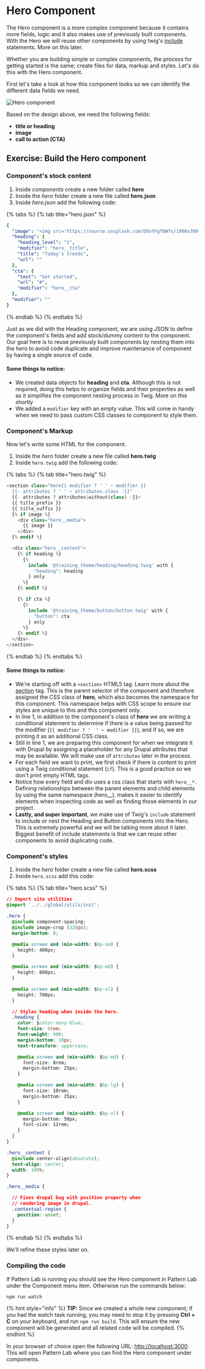 # Hero Component

The Hero component is a more complex component because it contains more fields, logic and it also makes use of previously built components. With the Hero we will reuse other components by using twig's [include](https://twig.symfony.com/doc/2.x/tags/include.html) statements. More on this later.

Whether you are building simple or complex components, the process for getting started is the same; create files for data, markup and styles. Let's do this with the Hero component.

First let's take a look at how this component looks so we can identify the different data fields we need.

![Hero component](../.gitbook/assets/hero.jpg)

Based on the design above, we need the following fields:

* **title or heading**
* **image**
* **call to action (CTA)**

## Exercise:  Build the Hero component

### Component's stock content

1. Inside _components_ create a new folder called **hero**
2. Inside the _hero_ folder create a new file called **hero.json**
3. Inside _hero.json_ add the following code:

{% tabs %}
{% tab title="hero.json" %}
```yaml
{
  "image": "<img src='https://source.unsplash.com/DOoYFgTQWfs/1900x700' alt='Books on computer' />",
  "heading": {
    "heading_level": "1",
    "modifier": "hero__title",
    "title": "Today's trends",
    "url": ""
  },
  "cta": {
    "text": "Get started",
    "url": "#",
    "modifier": "hero__cta"
  },
  "modifier": ""
}
```
{% endtab %}
{% endtabs %}

Just as we did with the Heading component, we are using JSON to define the component's fields and add stock/dummy content to the component. Our goal here is to reuse previously built components by nesting them into the hero to avoid code duplicate and improve maintenance of component by having a single source of code.

#### Some things to notice:

* We created data objects for **heading** and **cta**.  Although this is not required, doing this helps to organize fields and their properties as well as it simplifies the component nesting process in Twig.  More on this shortly
* We added a `modifier` key with an empty value.  This will come in handy when we need to pass custom CSS classes to component to style them.

### Component's Markup

Now let's write some HTML for the component.

1. Inside the _hero_ folder create a new file called **hero.twig**
2. Inside `hero.twig` add the following code:

{% tabs %}
{% tab title="hero.twig" %}
```php
<section class="hero{{ modifier ? ' ' ~ modifier }}
  {{- attributes ? ' ' ~ attributes.class -}}"
  {{- attributes ? attributes|without(class) -}}>
  {{ title_prefix }}
  {{ title_suffix }}
  {% if image %}
    <div class="hero__media">
      {{ image }}
    </div>
  {% endif %}

  <div class="hero__content">
    {% if heading %}
      {%
        include '@training_theme/heading/heading.twig' with {
          "heading": heading
        } only
      %}
    {% endif %}

    {% if cta %}
      {%
        include '@training_theme/button/button.twig' with {
          "button": cta
        } only
      %}
    {% endif %}
  </div>
</section>
```
{% endtab %}
{% endtabs %}

#### Some things to notice:

* We're starting off with a `<section>` HTML5 tag.  Learn more about the [section](https://www.w3schools.com/tags/tag\_section.asp) tag.  This is the parent selector of the component and therefore assigned the CSS class of **hero**, which also becomes the namespace for this component.  This namespace helps with CSS scope to ensure our styles are unique to this and this component only.
* In line 1, in addition to the component's class of **hero** we are writing a conditional statement to determine if there is a value being passed for the modifier (`{{ modifier ? '  ' ~ modifier }}`), and if so, we are printing it as an additional CSS class.
* Still in line 1, we are preparing this component for when we integrate it with Drupal by assigning a placeholder for any Drupal attributes that may be available.  We will make use of `attributes` later in the process.
* For each field we want to print, we first check if there is content to print using a Twig conditional statement (`if`).  This is a good practice so we don't print empty HTML tags.
* Notice how every field and div uses a css class that starts with `hero__*`. Defining relationships between the parent elements and child elements by using the same namespace (hero\_\_), makes it easier to identify elements when inspecting code as well as finding those elements in our project.
* **Lastly, and super important**, we make use of Twig's `include` statement to include or nest the Heading and Button components into the Hero. This is extremely powerful and we will be talking more about it later.  Biggest benefit of include statements is that we can reuse other components to avoid duplicating code.

### Component's styles

1. Inside the _hero_ folder create a new file called **hero.scss**
2. Inside `hero.scss` add this code:

{% tabs %}
{% tab title="hero.scss" %}
```css
// Import site utilities
@import '../../global/utils/init';

.hero {
  @include component-spacing;
  @include image-crop (320px);
  margin-bottom: 0;

  @media screen and (min-width: $bp-sm) {
    height: 400px;
  }

  @media screen and (min-width: $bp-md) {
    height: 600px;
  }

  @media screen and (min-width: $bp-xl) {
    height: 700px;
  }

  // Styles heading when inside the hero.
  .heading {
    color: $color-navy-blue;
    font-size: 6rem;
    font-weight: 900;
    margin-bottom: 10px;
    text-transform: uppercase;

    @media screen and (min-width: $bp-md) {
      font-size: 8rem;
      margin-bottom: 25px;
    }

    @media screen and (min-width: $bp-lg) {
      font-size: 10rem;
      margin-bottom: 25px;
    }

    @media screen and (min-width: $bp-xl) {
      margin-bottom: 50px;
      font-size: 12rem;
    }
  }
}

.hero__content {
  @include center-align(absolute);
  text-align: center;
  width: 100%;
}

.hero__media {

  // Fixes drupal bug with position property when
  // rendering image in drupal.
  .contextual-region {
    position: unset;
  }
}

```
{% endtab %}
{% endtabs %}

We'll refine these styles later on.

### Compiling the code

If Pattern Lab is running you should see the Hero component in Pattern Lab under the Component menu item. Otherwise run the commands below:

```
npm run watch
```

{% hint style="info" %}
**TIP:** Since we created a whole new component; if you had the watch task running, you may need to stop it by pressing **Ctrl + C** on your keyboard, and run `npm run build`. This will ensure the new component will be generated and all related code will be compiled.
{% endhint %}

In your browser of choice open the following URL: [http://localhost:3000](http://localhost:3000). This will open Pattern Lab where you can find the Hero component under components.
